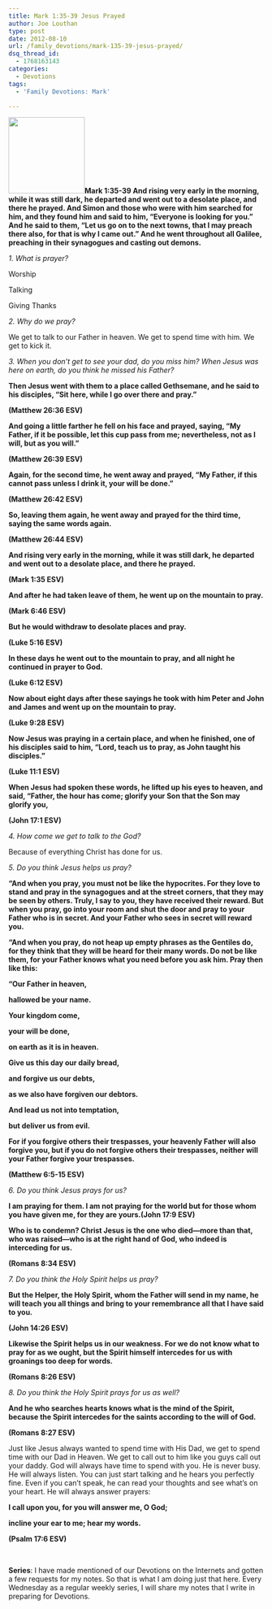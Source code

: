 ```yaml
---
title: Mark 1:35-39 Jesus Prayed
author: Joe Louthan
type: post
date: 2012-08-10
url: /family_devotions/mark-135-39-jesus-prayed/
dsq_thread_id:
  - 1768163143
categories:
  - Devotions
tags:
  - 'Family Devotions: Mark'

---
```

**[<img class="alignright size-thumbnail wp-image-190" title="christ-in-gesthemane-01" alt="" src="https://i1.wp.com/theologic.us/wp-content/uploads/2012/08/christ-in-gesthemane-01.jpg?resize=150%2C150" width="150" height="150" srcset="https://i1.wp.com/theologic.us/wp-content/uploads/2012/08/christ-in-gesthemane-01.jpg?resize=150%2C150 150w, https://i1.wp.com/theologic.us/wp-content/uploads/2012/08/christ-in-gesthemane-01.jpg?zoom=2&resize=150%2C150 300w" sizes="(max-width: 150px) 100vw, 150px" data-recalc-dims="1" />][1]Mark 1:35-39 And rising very early in the morning, while it was still dark, he departed and went out to a desolate place, and there he prayed. And Simon and those who were with him searched for him, and they found him and said to him, “Everyone is looking for you.” And he said to them, “Let us go on to the next towns, that I may preach there also, for that is why I came out.” And he went throughout all Galilee, preaching in their synagogues and casting out demons.**

_1. What is prayer?_
  
Worship
  
Talking
  
Giving Thanks

_2. Why do we pray?_
  
We get to talk to our Father in heaven. We get to spend time with him. We get to kick it.

_3. When you don&#8217;t get to see your dad, do you miss him? When Jesus was here on earth, do you think he missed his Father?_

 **Then Jesus went with them to a place called Gethsemane, and he said to his disciples, “Sit here, while I go over there and pray.”**
  
 **(Matthew 26:36 ESV)**

**And going a little farther he fell on his face and prayed, saying, “My Father, if it be possible, let this cup pass from me; nevertheless, not as I will, but as you will.”**
  
 **(Matthew 26:39 ESV)**

**Again, for the second time, he went away and prayed, “My Father, if this cannot pass unless I drink it, your will be done.”**
  
 **(Matthew 26:42 ESV)**

**So, leaving them again, he went away and prayed for the third time, saying the same words again.**
  
 **(Matthew 26:44 ESV)**

**And rising very early in the morning, while it was still dark, he departed and went out to a desolate place, and there he prayed.**
  
 **(Mark 1:35 ESV)**

**And after he had taken leave of them, he went up on the mountain to pray.**
  
 **(Mark 6:46 ESV)**

**But he would withdraw to desolate places and pray.**
  
 **(Luke 5:16 ESV)**

**In these days he went out to the mountain to pray, and all night he continued in prayer to God.**
  
 **(Luke 6:12 ESV)**

**Now about eight days after these sayings he took with him Peter and John and James and went up on the mountain to pray.**
  
 **(Luke 9:28 ESV)**

**Now Jesus was praying in a certain place, and when he finished, one of his disciples said to him, “Lord, teach us to pray, as John taught his disciples.”**
  
 **(Luke 11:1 ESV)**

**When Jesus had spoken these words, he lifted up his eyes to heaven, and said, “Father, the hour has come; glorify your Son that the Son may glorify you,**
  
 **(John 17:1 ESV)**

_4. How come we get to talk to the God?_
  
Because of everything Christ has done for us.

_5. Do you think Jesus helps us pray?_
  
**“And when you pray, you must not be like the hypocrites. For they love to stand and pray in the synagogues and at the street corners, that they may be seen by others. Truly, I say to you, they have received their reward. But when you pray, go into your room and shut the door and pray to your Father who is in secret. And your Father who sees in secret will reward you.**

 **“And when you pray, do not heap up empty phrases as the Gentiles do, for they think that they will be heard for their many words. Do not be like them, for your Father knows what you need before you ask him. Pray then like this:**

 **“Our Father in heaven,**
  
 **hallowed be your name.**
  
 **Your kingdom come,**
  
 **your will be done,**
  
 **on earth as it is in heaven.**
  
 **Give us this day our daily bread,**
  
 **and forgive us our debts,**
  
 **as we also have forgiven our debtors.**
  
 **And lead us not into temptation,**
  
 **but deliver us from evil.**

 **For if you forgive others their trespasses, your heavenly Father will also forgive you, but if you do not forgive others their trespasses, neither will your Father forgive your trespasses.**
  
 **(Matthew 6:5-15 ESV)**

_6. Do you think Jesus prays for us?_
  
**I am praying for them. I am not praying for the world but for those whom you have given me, for they are yours.(John 17:9 ESV)**

**Who is to condemn? Christ Jesus is the one who died—more than that, who was raised—who is at the right hand of God, who indeed is interceding for us.**
  
 **(Romans 8:34 ESV)**

_7. Do you think the Holy Spirit helps us pray?_
  
**But the Helper, the Holy Spirit, whom the Father will send in my name, he will teach you all things and bring to your remembrance all that I have said to you.**
  
 **(John 14:26 ESV)**

**Likewise the Spirit helps us in our weakness. For we do not know what to pray for as we ought, but the Spirit himself intercedes for us with groanings too deep for words.**
  
 **(Romans 8:26 ESV)**

_8. Do you think the Holy Spirit prays for us as well?_
  
**And he who searches hearts knows what is the mind of the Spirit, because the Spirit intercedes for the saints according to the will of God.**
  
 **(Romans 8:27 ESV)**

Just like Jesus always wanted to spend time with His Dad, we get to spend time with our Dad in Heaven. We get to call out to him like you guys call out your daddy. God will always have time to spend with you. He is never busy. He will always listen. You can just start talking and he hears you perfectly fine. Even if you can&#8217;t speak, he can read your thoughts and see what&#8217;s on your heart. He will always answer prayers:

**I call upon you, for you will answer me, O God;**
  
 **incline your ear to me; hear my words.**
  
 **(Psalm 17:6 ESV)**

&nbsp;

**Series**: I have made mentioned of our Devotions on the Internets and gotten a few requests for my notes. So that is what I am doing just that here. Every Wednesday as a regular weekly series, I will share my notes that I write in preparing for Devotions.

 [1]: https://i1.wp.com/theologic.us/wp-content/uploads/2012/08/christ-in-gesthemane-01.jpg